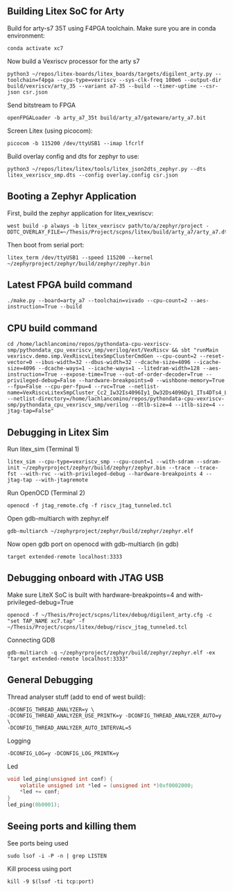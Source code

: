 ## Building Litex SoC for Arty
Build for arty-s7 35T using F4PGA toolchain. Make sure you are in conda environment:
```shell
conda activate xc7
```

Now build a Vexriscv processor for the arty s7
```shell
python3 ~/repos/litex-boards/litex_boards/targets/digilent_arty.py --toolchain=f4pga --cpu-type=vexriscv --sys-clk-freq 100e6 --output-dir build/vexriscv/arty_35 --variant a7-35 --build --timer-uptime --csr-json csr.json
```

Send bitstream to FPGA
```shell
openFPGALoader -b arty_a7_35t build/arty_a7/gateware/arty_a7.bit
```

Screen Litex (using picocom):
```shell
picocom -b 115200 /dev/ttyUSB1 --imap lfcrlf
```

Build overlay config and dts for zephyr to use:
```shell
python3 ~/repos/litex/litex/tools/litex_json2dts_zephyr.py --dts litex_vexriscv_smp.dts --config overlay.config csr.json
```

## Booting a Zephyr Application

First, build the zephyr application for litex_vexriscv: 
```shell
west build -p always -b litex_vexriscv path/to/a/zephyr/project -DDTC_OVERLAY_FILE=~/Thesis/Project/scpns/litex/build/arty_a7/arty_a7.dts
```

Then boot from serial port:
```shell
litex_term /dev/ttyUSB1 --speed 115200 --kernel ~/zephyrproject/zephyr/build/zephyr/zephyr.bin
```

## Latest FPGA build command
```shell
./make.py --board=arty_a7 --toolchain=vivado --cpu-count=2 --aes-instruction=True --build
```
## CPU build command
```shell
cd /home/lachlancomino/repos/pythondata-cpu-vexriscv-smp/pythondata_cpu_vexriscv_smp/verilog/ext/VexRiscv && sbt "runMain vexriscv.demo.smp.VexRiscvLitexSmpClusterCmdGen --cpu-count=2 --reset-vector=0 --ibus-width=32 --dbus-width=32 --dcache-size=4096 --icache-size=4096 --dcache-ways=1 --icache-ways=1 --litedram-width=128 --aes-instruction=True --expose-time=True --out-of-order-decoder=True --privileged-debug=False --hardware-breakpoints=0 --wishbone-memory=True --fpu=False --cpu-per-fpu=4 --rvc=True --netlist-name=VexRiscvLitexSmpCluster_Cc2_Iw32Is4096Iy1_Dw32Ds4096Dy1_ITs4DTs4_Ldw128_Aes_Ood --netlist-directory=/home/lachlancomino/repos/pythondata-cpu-vexriscv-smp/pythondata_cpu_vexriscv_smp/verilog --dtlb-size=4 --itlb-size=4 --jtag-tap=False"
```
## Debugging in Litex Sim
Run litex_sim (Terminal 1)
```shell
litex_sim --cpu-type=vexriscv_smp --cpu-count=1 --with-sdram --sdram-init ~/zephyrproject/zephyr/build/zephyr/zephyr.bin --trace --trace-fst --with-rvc --with-privileged-debug --hardware-breakpoints 4 --jtag-tap --with-jtagremote
```
Run OpenOCD (Terminal 2)
```shell
openocd -f jtag_remote.cfg -f riscv_jtag_tunneled.tcl 
```
Open gdb-multiarch with zephyr.elf
```shell
gdb-multiarch ~/zephyrproject/zephyr/build/zephyr/zephyr.elf
```
Now open gdb port on openocd with gdb-multiarch (in gdb)
```shell
target extended-remote localhost:3333
```
## Debugging onboard with JTAG USB
Make sure LiteX SoC is built with hardware-breakpoints=4 and with-privileged-debug=True
```shell
openocd -f ~/Thesis/Project/scpns/litex/debug/digilent_arty.cfg -c "set TAP_NAME xc7.tap" -f ~/Thesis/Project/scpns/litex/debug/riscv_jtag_tunneled.tcl
```
Connecting GDB
```shell
gdb-multiarch -q ~/zephyrproject/zephyr/build/zephyr/zephyr.elf -ex "target extended-remote localhost:3333"
```

## General Debugging
Thread analyser stuff (add to end of west build):
```shell
-DCONFIG_THREAD_ANALYZER=y \
-DCONFIG_THREAD_ANALYZER_USE_PRINTK=y -DCONFIG_THREAD_ANALYZER_AUTO=y \
-DCONFIG_THREAD_ANALYZER_AUTO_INTERVAL=5
```
Logging
```shell
-DCONFIG_LOG=y -DCONFIG_LOG_PRINTK=y 
```
Led
```c
void led_ping(unsigned int conf) {
	volatile unsigned int *led = (unsigned int *)0xf0002000;
	*led += conf;
}
led_ping(0b0001);
```
## Seeing ports and killing them
See ports being used
```shell
sudo lsof -i -P -n | grep LISTEN
```
Kill process using port
```shell
kill -9 $(lsof -ti tcp:port)
```
